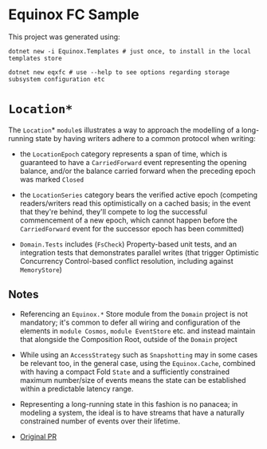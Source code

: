 # Equinox FC Sample

This project was generated using:

    dotnet new -i Equinox.Templates # just once, to install in the local templates store

    dotnet new eqxfc # use --help to see options regarding storage subsystem configuration etc

# `Location*`

The `Location`* `module`s illustrates a way to approach the modelling of a long-running state by having writers adhere to a common protocol when writing:

- the `LocationEpoch` category represents a span of time, which is guaranteed to have a `CarriedForward` event representing the opening balance, and/or the balance carried forward when the preceding epoch was marked `Closed`
- the `LocationSeries` category bears the verified active epoch (competing readers/writers read this optimistically on a cached basis; in the event that they're behind, they'll compete to log the successful commencement of a new epoch, which cannot happen before the `CarriedForward` event for the successor epoch has been committed)

- `Domain.Tests` includes (`FsCheck`) Property-based unit tests, and an integration tests that demonstrates parallel writes (that trigger Optimistic Concurrency Control-based conflict resolution, including against `MemoryStore`)

## Notes

- Referencing an `Equinox.*` Store module from the `Domain` project is not mandatory; it's common to defer all wiring and configuration of the elements in `module Cosmos`, `module EventStore` etc. and instead maintain that alongside the Composition Root, outside of the `Domain` project

- While using an `AccessStrategy` such as `Snapshotting` may in some cases be relevant too, in the general case, using the `Equinox.Cache`, combined with having a compact Fold `State` and a sufficiently constrained maximum number/size of events means the state can be established within a predictable latency range.

- Representing a long-running state in this fashion is no panacea; in modeling a system, the ideal is to have streams that have a naturally constrained number of events over their lifetime.

- [Original PR](https://github.com/jet/dotnet-templates/pull/40)